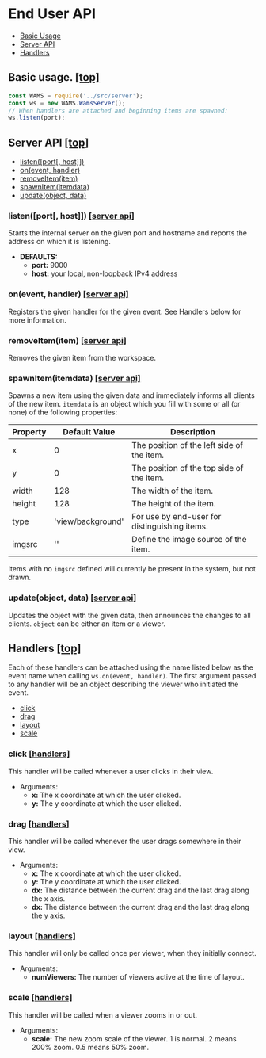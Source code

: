 # <a id="contents"></a>End User API

* [Basic Usage](#basic_usage)
* [Server API](#server_api)
* [Handlers](#handlers)

## <a id="basic_usage"></a>Basic usage. [\[top\]](#contents)
```JavaScript
const WAMS = require('../src/server');
const ws = new WAMS.WamsServer();
// When handlers are attached and beginning items are spawned:
ws.listen(port);
```
## <a id="server_api"></a>Server API [\[top\]](#contents)

* [listen(\[port\[, host\]\])](#server_listen)
* [on(event, handler)](#server_on)
* [removeItem(item)](#server_removeItem)
* [spawnItem(itemdata)](#server_spawnItem)
* [update(object, data)](#server_update)

### <a id="server_listen"></a>listen(\[port\[, host\]\]) [\[server api\]](#server_api)
Starts the internal server on the given port and hostname and reports the address on which it is listening.
- __DEFAULTS:__
  * __port:__ 9000
  * __host:__ your local, non-loopback IPv4 address
 
### <a id="server_on"></a>on(event, handler) [\[server api\]](#server_api)
Registers the given handler for the given event. See Handlers below for more information.

### <a id="server_removeItem"></a>removeItem(item) [\[server api\]](#server_api)
Removes the given item from the workspace.

### <a id="server_spawnItem"></a>spawnItem(itemdata) [\[server api\]](#server_api)
Spawns a new item using the given data and immediately informs all clients of the new item. `itemdata` is an object which you fill with some or all (or none) of the following properties:

Property | Default Value | Description
---------|---------------|------------
x|0|The position of the left side of the item.
y|0|The position of the top side of the item.
width|128|The width of the item.
height|128|The height of the item.
type|'view/background'|For use by end-user for distinguishing items.
imgsrc|''|Define the image source of the item.

Items with no `imgsrc` defined will currently be present in the system, but not drawn.

### <a id="server_update"></a>update(object, data) [\[server api\]](#server_api)
Updates the object with the given data, then announces the changes to all clients. `object` can be either an item or a viewer.

## <a id="handlers"></a>Handlers [\[top\]](#contents)
Each of these handlers can be attached using the name listed below as the event name when calling `ws.on(event, handler)`. The first argument passed to any handler will be an object describing the viewer who initiated the event.

* [click](#handlers_click)
* [drag](#handlers_drag)
* [layout](#handlers_layout)
* [scale](#handlers_scale)

### <a id="handlers_click"></a>click [\[handlers\]](#handlers)
This handler will be called whenever a user clicks in their view. 
* Arguments:
  * __x:__ The x coordinate at which the user clicked.
  * __y:__ The y coordinate at which the user clicked.

### <a id="handlers_drag"></a>drag [\[handlers\]](#handlers)
This handler will be called whenever the user drags somewhere in their view.
* Arguments:
  * __x:__ The x coordinate at which the user clicked.
  * __y:__ The y coordinate at which the user clicked.
  * __dx:__ The distance between the current drag and the last drag along the x axis.
  * __dx:__ The distance between the current drag and the last drag along the y axis.
 
### <a id="handlers_layout"></a>layout [\[handlers\]](#handlers)
This handler will only be called once per viewer, when they initially connect.
* Arguments:
  * __numViewers:__ The number of viewers active at the time of layout.

### <a id="handlers_scale"></a>scale [\[handlers\]](#handlers)
This handler will be called when a viewer zooms in or out.
* Arguments:
  * __scale:__ The new zoom scale of the viewer. 1 is normal. 2 means 200% zoom. 0.5 means 50% zoom.

